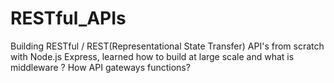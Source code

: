 # RESTful_APIs
Building RESTful / REST(Representational State Transfer) API's from scratch with Node.js Express, learned how to build at large scale and what is middleware ? How API gateways functions? 
